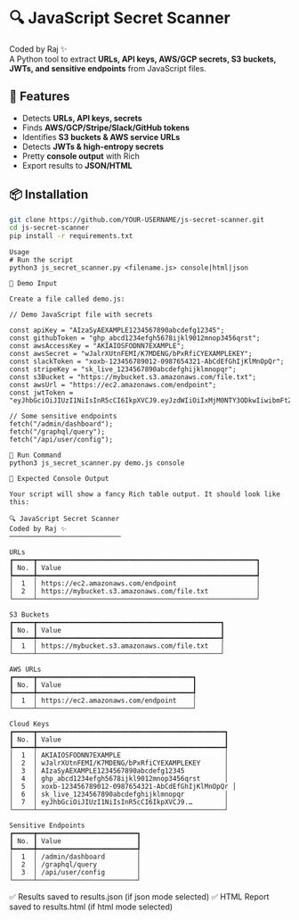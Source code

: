 # 🔍 JavaScript Secret Scanner

Coded by Raj ✨  
A Python tool to extract **URLs, API keys, AWS/GCP secrets, S3 buckets, JWTs, and sensitive endpoints** from JavaScript files.

## 🚀 Features
- Detects **URLs, API keys, secrets**
- Finds **AWS/GCP/Stripe/Slack/GitHub tokens**
- Identifies **S3 buckets & AWS service URLs**
- Detects **JWTs & high-entropy secrets**
- Pretty **console output** with Rich
- Export results to **JSON/HTML**

## 📦 Installation
```bash
git clone https://github.com/YOUR-USERNAME/js-secret-scanner.git
cd js-secret-scanner
pip install -r requirements.txt
```
```
Usage
# Run the script
python3 js_secret_scanner.py <filename.js> console|html|json
```
```
📌 Demo Input

Create a file called demo.js:

// Demo JavaScript file with secrets

const apiKey = "AIzaSyAEXAMPLE1234567890abcdefg12345";
const githubToken = "ghp_abcd1234efgh5678ijkl9012mnop3456qrst";
const awsAccessKey = "AKIAIOSFODNN7EXAMPLE";
const awsSecret = "wJalrXUtnFEMI/K7MDENG/bPxRfiCYEXAMPLEKEY";
const slackToken = "xoxb-123456789012-0987654321-AbCdEfGhIjKlMnOpQr";
const stripeKey = "sk_live_1234567890abcdefghijklmnopqr";
const s3Bucket = "https://mybucket.s3.amazonaws.com/file.txt";
const awsUrl = "https://ec2.amazonaws.com/endpoint";
const jwtToken = "eyJhbGciOiJIUzI1NiIsInR5cCI6IkpXVCJ9.eyJzdWIiOiIxMjM0NTY3ODkwIiwibmFtZSI6IkpvaG4gRG9lIiwiaWF0IjoxNTE2MjM5MDIyfQ.SflKxwRJSMeKKF2QT4fwpMeJf36POk6yJV_adQssw5c";

// Some sensitive endpoints
fetch("/admin/dashboard");
fetch("/graphql/query");
fetch("/api/user/config");

📌 Run Command
python3 js_secret_scanner.py demo.js console

📌 Expected Console Output

Your script will show a fancy Rich table output. It should look like this:

🔍 JavaScript Secret Scanner
Coded by Raj ✨
────────────────────────────

URLs
┏━━━━━┳━━━━━━━━━━━━━━━━━━━━━━━━━━━━━━━━━━━━━━━━━━━━━━━━━━━━━━━┓
┃ No. ┃ Value                                                 ┃
┡━━━━━╇━━━━━━━━━━━━━━━━━━━━━━━━━━━━━━━━━━━━━━━━━━━━━━━━━━━━━━━┩
│  1  │ https://ec2.amazonaws.com/endpoint                    │
│  2  │ https://mybucket.s3.amazonaws.com/file.txt            │
└─────┴───────────────────────────────────────────────────────┘

S3 Buckets
┏━━━━━┳━━━━━━━━━━━━━━━━━━━━━━━━━━━━━━━━━━━━━━━━━━━━━━┓
┃ No. ┃ Value                                        ┃
┡━━━━━╇━━━━━━━━━━━━━━━━━━━━━━━━━━━━━━━━━━━━━━━━━━━━━━┩
│  1  │ https://mybucket.s3.amazonaws.com/file.txt   │
└─────┴──────────────────────────────────────────────┘

AWS URLs
┏━━━━━┳━━━━━━━━━━━━━━━━━━━━━━━━━━━━━━━━━━━━━━━┓
┃ No. ┃ Value                                 ┃
┡━━━━━╇━━━━━━━━━━━━━━━━━━━━━━━━━━━━━━━━━━━━━━━┩
│  1  │ https://ec2.amazonaws.com/endpoint    │
└─────┴───────────────────────────────────────┘

Cloud Keys
┏━━━━━┳━━━━━━━━━━━━━━━━━━━━━━━━━━━━━━━━━━━━━━━━━━━━━━━┓
┃ No. ┃ Value                                         ┃
┡━━━━━╇━━━━━━━━━━━━━━━━━━━━━━━━━━━━━━━━━━━━━━━━━━━━━━━┩
│  1  │ AKIAIOSFODNN7EXAMPLE                          │
│  2  │ wJalrXUtnFEMI/K7MDENG/bPxRfiCYEXAMPLEKEY      │
│  3  │ AIzaSyAEXAMPLE1234567890abcdefg12345          │
│  4  │ ghp_abcd1234efgh5678ijkl9012mnop3456qrst      │
│  5  │ xoxb-123456789012-0987654321-AbCdEfGhIjKlMnOpQr │
│  6  │ sk_live_1234567890abcdefghijklmnopqr          │
│  7  │ eyJhbGciOiJIUzI1NiIsInR5cCI6IkpXVCJ9.…        │
└─────┴───────────────────────────────────────────────┘

Sensitive Endpoints
┏━━━━━┳━━━━━━━━━━━━━━━━━━━━━━━━━┓
┃ No. ┃ Value                   ┃
┡━━━━━╇━━━━━━━━━━━━━━━━━━━━━━━━━┩
│  1  │ /admin/dashboard        │
│  2  │ /graphql/query          │
│  3  │ /api/user/config        │
└─────┴─────────────────────────┘
```
✅ Results saved to results.json (if json mode selected)
✅ HTML Report saved to results.html (if html mode selected)

